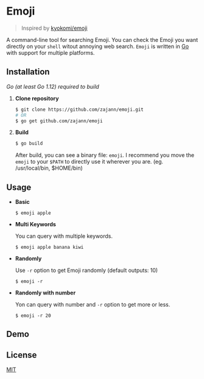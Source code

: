 # Emoji

> Inspired by [kyokomi/emoji](https://github.com/kyokomi/emoji)

A command-line tool for searching Emoji. You can check the Emoji you want directly on your `shell` witout annoying web search. `Emoji` is written in [Go](https://golang.org/) with support for multiple platforms.



## Installation

*Go (at least Go 1.12) required to build*

1. **Clone repository**

   ```bash
   $ git clone https://github.com/zajann/emoji.git
   # OR
   $ go get github.com/zajann/emoji
   ```

2. **Build**

   ```bash
   $ go build
   ```

   After build, you can see a binary file: `emoji`. I recommend you move the `emoji` to your `$PATH` to directly use it wherever you are. (eg. /usr/local/bin, $HOME/bin)

   

## Usage

- **Basic**

  ```
  $ emoji apple
  ```

- **Multi Keywords**

  You can query with multiple keywords.

  ```
  $ emoji apple banana kiwi
  ```

- **Randomly**

  Use `-r` option to get Emoji randomly (default outputs: 10)

  ```
  $ emoji -r
  ```

- **Randomly with number**

  Yon can query with number and `-r` option  to get more or less.

  ```
  $ emoji -r 20
  ```

  

## Demo





## License

[MIT](https://github.com/zajann/emoji/blob/master/LICENSE)





